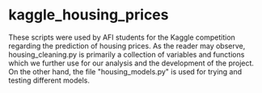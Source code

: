 # kaggle_housing_prices

These scripts were used by AFI students for the Kaggle competition regarding the prediction of housing prices. 
As the reader may observe, housing_cleaning.py is primarily a collection of variables and functions which we further use for our analysis and the development of the project. 
On the other hand, the file "housing_models.py" is used for trying and testing different models. 
